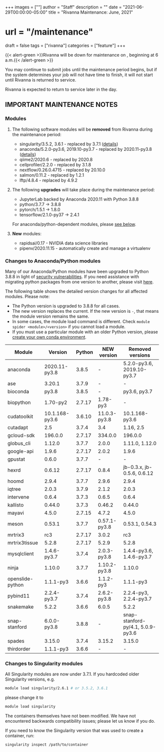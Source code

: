 +++
images = [""]
author = "Staff"
description = ""
date = "2021-06-29T00:00:00-05:00"
title = "Rivanna Maintenance: June, 2021"
# url = "/maintenance"
draft = false
tags = ["rivanna"]
categories = ["feature"]
+++


{{< alert-green >}}Rivanna will be down for maintenance on <strong></strong>, beginning at 6 a.m.{{< /alert-green >}}

You may continue to submit jobs until the maintenance period begins, but if the system determines your job will not have time to finish, it will not start until Rivanna is returned to service.

Rivanna is expected to return to service later in the day.

## IMPORTANT MAINTENANCE NOTES

### Modules

1. The following software modules will be **removed** from Rivanna during the maintenance period:
    - singularity/3.5.2, 3.6.1 - replaced by 3.7.1 ([details](#changes-to-anacondapython-modules))
    - anaconda/5.2.0-py3.6, 2019.10-py3.7 - replaced by 2020.11-py3.8 ([details](#changes-to-singularity-modules))
    - qiime2/2020.6 - replaced by 2020.8
    - cellprofiler/2.2.0 - replaced by 3.1.8
    - nextflow/0.26.0.4715 - replaced by 20.10.0
    - salmon/0.11.2 - replaced by 1.2.1
    - lftp/4.8.4 - replaced by 4.9.2

2. The following **upgrades** will take place during the maintenance period:
    - JupyterLab backed by Anaconda 2020.11 with Python 3.8.8
    - python/3.7.7 -> 3.8.8
    - pytorch/1.5.1 -> 1.8.0
    - tensorflow/2.1.0-py37 -> 2.4.1

    For anaconda/python-dependent modules, please [see below](#changes-to-anacondapython-modules).

3. **New** modules:
    - rapidsai/0.17 - NVIDIA data science libraries
    - pipenv/2020.11.15 - automatically create and manage a virtualenv

### Changes to Anaconda/Python modules

Many of our Anaconda/Python modules have been upgraded to Python 3.8.8 in light of [security vulnerabilities](https://www.python.org/downloads/release/python-388/). If you need assistance with migrating python packages from one version to another, please visit [here](/userinfo/howtos/rivanna/migrate-python/).

The following table shows the detailed version changes for all affected modules. Please note:
- The Python version is upgraded to 3.8.8 for all cases.
- The new version replaces the current. If the new version is `-`, that means the module version remains the same.
- In some cases, the module load command is different. Check `module spider <module>/<version>` if you cannot load a module.
- If you must use a particular module with an older Python version, please [create your own conda environment](/userinfo/rivanna/software/anaconda/#running-python2-and-python3-using-virtual-environments).

| Module | Version | Python| NEW version  | Removed versions |
|---|---|---|---|---|
|anaconda     | 2020.11-py3.8 | 3.8.5 | -            | 5.2.0-py3.6, 2019.10-py3.7 |
| ase         | 3.20.1        | 3.7.9 | -            | - |
|bioconda     | py3.8         | 3.8.5 | -            | py3.6, py3.7 |
|biopython    | 1.70-py2      | 2.7.17| 1.78-py3     | - |
|cudatoolkit  | 10.1.168-py3.6| 3.6.10| 11.0.3-py3.8 | 10.1.168-py3.6 |
| cutadapt    | 2.5           | 3.7.4 | 3.4          | 1.16, 2.5 |
|gcloud-sdk   | 196.0.0       | 2.7.17| 334.0.0      | 196.0.0 |
|globus_cli   | 1.12.0        | 3.7.7 | 2.0.0        | 1.11.0, 1.12.0 |
|google-api   | 1.9.6         | 2.7.17| 2.0.2        | 1.9.6 |
|gpustat      | 0.6.0         | 3.7.7 | -            | - |
| hexrd       | 0.6.12        | 2.7.17| 0.8.4        | jb-0.3.x, jb-0.5.6, 0.6.12 |
| hoomd       | 2.9.4         | 3.7.7 | 2.9.6        | 2.9.4 |
| iqtree      | 2.0.3         | 3.7.9 | 2.1.2        | 2.0.3 |
| intervene   | 0.6.4         | 3.7.3 | 0.6.5        | 0.6.4 |
| kallisto    | 0.44.0        | 3.7.3 | 0.46.2       | 0.44.0 |
| mayavi      | 4.5.0         | 2.7.15| 4.7.2        | 4.5.0 |
| meson       | 0.53.1        | 3.7.7 | 0.57.1-py3.8 | 0.53.1, 0.54.3 |
| mrtrix3     | rc3           | 2.7.17| 3.0.2        | rc3 |
|mrtrix3tissue| 5.2.8         | 2.7.17| 5.2.9        | 5.2.8 |
| mysqlclient | 1.4.6-py3.7   | 3.7.4 | 2.0.3-py3.8  | 1.4.4-py3.6, 1.4.6-py3.7 |
| ninja       | 1.10.0        | 3.7.7 | 1.10.2-py3.8 | 1.10.0 |
|openslide-python| 1.1.1-py3  | 3.6.6 | 1.1.2-py3    | 1.1.1-py3 |
| pybind11    | 2.2.4-py3.7   | 3.7.4 | 2.6.2-py3.8  | 2.2.4-py3, 2.2.4-py3.7 |
|snakemake    | 5.2.2         | 3.6.6 | 6.0.5        | 5.2.2 |
|snap-stanford| 6.0.0-py3.8   | 3.8.8 | -            | snap-stanford-py/4.1, 5.0.9-py3.6 |
|spades       | 3.15.0        | 3.7.4 | 3.15.2       | 3.15.0 |
|thirdorder   | 1.1.1-py3     | 3.6.6 | -            | - |

### Changes to Singularity modules

All Singularity modules are now under 3.7.1. If you hardcoded older Singularity versions, e.g.
```bash
module load singularity/2.6.1 # or 3.5.2, 3.6.1
```
please change it to
```bash
module load singularity
```

The containers themselves have not been modified. We have not encountered backwards compatibility issues; please let us know if you do.

If you need to know the Singularity version that was used to create a container, run:
```bash
singularity inspect /path/to/container
```

</details>
